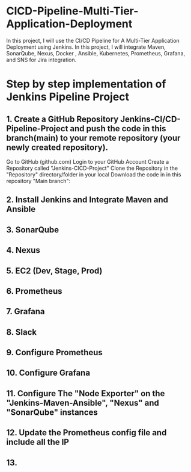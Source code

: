 # CICD-Pipeline-Multi-Tier-Application-Deployment
In this project, I will use the CI/CD Pipeline for A Multi-Tier Application Deployment using Jenkins. In this project, I will integrate Maven, SonarQube, Nexus, Docker , Ansible, Kubernetes, Prometheus, Grafana, and SNS for Jira integration.  

# Step by step implementation of Jenkins Pipeline Project
## 1. Create a GitHub Repository Jenkins-CI/CD-Pipeline-Project and push the code in this branch(main) to your remote repository (your newly created repository).

Go to GitHub (github.com)
Login to your GitHub Account
Create a Repository called "Jenkins-CICD-Project"
Clone the Repository in the "Repository" directory/folder in your local
Download the code in in this repository "Main branch":
## 2. Install Jenkins and Integrate Maven and Ansible

## 3. SonarQube


## 4. Nexus

## 5. EC2 (Dev, Stage, Prod)


## 6. Prometheus

## 7. Grafana


## 8. Slack

## 9. Configure Prometheus

## 10. Configure Grafana

## 11. Configure The "Node Exporter" on the "Jenkins-Maven-Ansible", "Nexus" and "SonarQube" instances


## 12. Update the Prometheus config file and include all the IP

## 13. 

